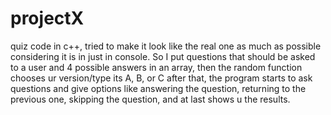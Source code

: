 # projectX
quiz code in c++, tried to make it look like the real one as much as possible considering it is in just in console. 
So I put questions that should be asked to a user and 4 possible answers  in an array, then the random function chooses ur version/type its A, B, or C 
after that, the program starts to ask questions and give options like answering the question, returning to the previous one, skipping the question, and at last shows u the results.


	
